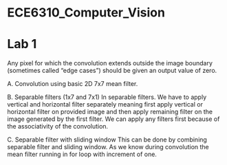 # ECE6310_Computer_Vision
# Lab 1

Any pixel for which the convolution extends outside the image boundary (sometimes
called “edge cases”) should be given an output value of zero.


A. Convolution using basic 2D 7x7 mean filter.

B. Separable filters (1x7 and 7x1)
In separable filters. We have to apply vertical and horizontal filter separately meaning first apply
vertical or horizontal filter on provided image and then apply remaining filter on the image
generated by the first filter. We can apply any filters first because of the associativity of the
convolution.

C. Separable filter with sliding window
This can be done by combining separable filter and sliding window. As we know during
convolution the mean filter running in for loop with increment of one.






